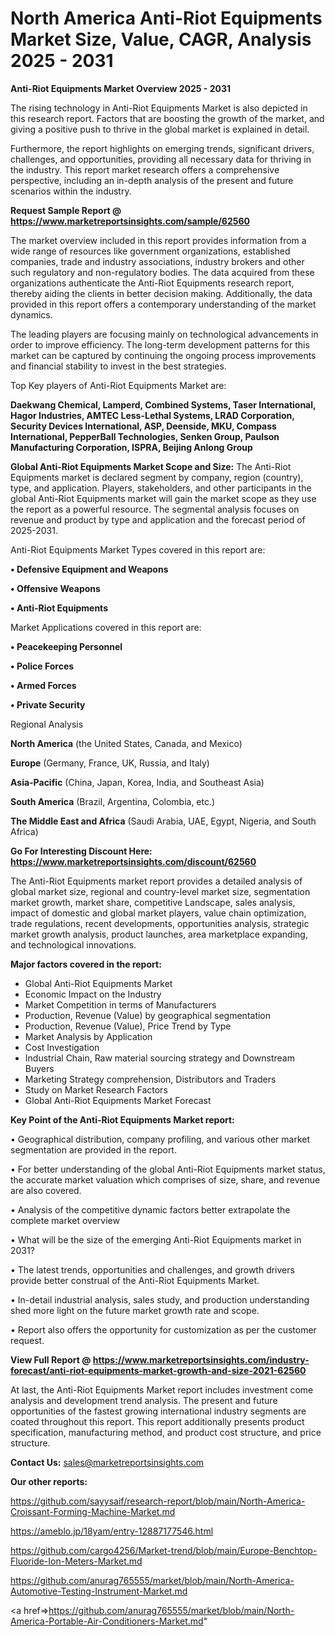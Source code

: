 # North America Anti-Riot Equipments Market Size, Value, CAGR, Analysis 2025 - 2031

<Strong> Anti-Riot Equipments Market Overview 2025 - 2031</strong>

The rising technology in Anti-Riot Equipments Market is also depicted in this research report. Factors that are boosting the growth of the market, and giving a positive push to thrive in the global market is explained in detail.

Furthermore, the report highlights on emerging trends, significant drivers, challenges, and opportunities, providing all necessary data for thriving in the industry. This report market research offers a comprehensive perspective, including an in-depth analysis of the present and future scenarios within the industry.

<strong>Request Sample Report @ <a href=https://www.marketreportsinsights.com/sample/62560>https://www.marketreportsinsights.com/sample/62560</a></strong>

The market overview included in this report provides information from a wide range of resources like government organizations, established companies, trade and industry associations, industry brokers and other such regulatory and non-regulatory bodies. The data acquired from these organizations authenticate the Anti-Riot Equipments research report, thereby aiding the clients in better decision making. Additionally, the data provided in this report offers a contemporary understanding of the market dynamics.

The leading players are focusing mainly on technological advancements in order to improve efficiency. The long-term development patterns for this market can be captured by continuing the ongoing process improvements and financial stability to invest in the best strategies.

Top Key players of Anti-Riot Equipments Market are:

<strong>Daekwang Chemical, Lamperd, Combined Systems, Taser International, Hagor Industries, AMTEC Less-Lethal Systems, LRAD Corporation, Security Devices International, ASP, Deenside, MKU, Compass International, PepperBall Technologies, Senken Group, Paulson Manufacturing Corporation, ISPRA, Beijing Anlong Group</strong>

<strong><b>Global Anti-Riot Equipments Market Scope and Size:</b></strong>
The Anti-Riot Equipments market is declared segment by company, region (country), type, and application. Players, stakeholders, and other participants in the global Anti-Riot Equipments market will gain the market scope as they use the report as a powerful resource. The segmental analysis focuses on revenue and product by type and application and the forecast period of 2025-2031.

Anti-Riot Equipments Market Types covered in this report are:

<strong>• Defensive Equipment and Weapons

• Offensive Weapons

• Anti-Riot Equipments</strong>

Market Applications covered in this report are:

<strong>• Peacekeeping Personnel

• Police Forces

• Armed Forces

• Private Security</strong> 

Regional Analysis

<strong>North America</strong> (the United States, Canada, and Mexico)

<strong>Europe</strong> (Germany, France, UK, Russia, and Italy)

<strong>Asia-Pacific</strong> (China, Japan, Korea, India, and Southeast Asia)

<strong>South America</strong> (Brazil, Argentina, Colombia, etc.)

<strong>The Middle East and Africa</strong> (Saudi Arabia, UAE, Egypt, Nigeria, and South Africa)

<strong>Go For Interesting Discount Here: <a href=https://www.marketreportsinsights.com/discount/62560>https://www.marketreportsinsights.com/discount/62560</a></strong>

The Anti-Riot Equipments market report provides a detailed analysis of global market size, regional and country-level market size, segmentation market growth, market share, competitive Landscape, sales analysis, impact of domestic and global market players, value chain optimization, trade regulations, recent developments, opportunities analysis, strategic market growth analysis, product launches, area marketplace expanding, and technological innovations.

<strong><b>Major factors covered in the report:</b></strong>
<ul>
  <li>Global Anti-Riot Equipments Market </li>
  <li>Economic Impact on the Industry</li>
  <li>Market Competition in terms of Manufacturers</li>
  <li>Production, Revenue (Value) by geographical segmentation</li>
  <li>Production, Revenue (Value), Price Trend by Type</li>
  <li>Market Analysis by Application</li>
  <li>Cost Investigation</li>
  <li>Industrial Chain, Raw material sourcing strategy and Downstream Buyers</li>
  <li>Marketing Strategy comprehension, Distributors and Traders</li>
  <li>Study on Market Research Factors</li>
  <li>Global Anti-Riot Equipments Market Forecast</li>
</ul>

<strong><b>Key Point of the Anti-Riot Equipments Market report:</b></strong>

• Geographical distribution, company profiling, and various other market segmentation are provided in the report.

• For better understanding of the global Anti-Riot Equipments market status, the accurate market valuation which comprises of size, share, and revenue are also covered.

• Analysis of the competitive dynamic factors better extrapolate the complete market overview

• What will be the size of the emerging Anti-Riot Equipments market in 2031?

• The latest trends, opportunities and challenges, and growth drivers provide better construal of the Anti-Riot Equipments Market.

• In-detail industrial analysis, sales study, and production understanding shed more light on the future market growth rate and scope.

• Report also offers the opportunity for customization as per the customer request.

<strong><b>View Full Report @ <a href=https://www.marketreportsinsights.com/industry-forecast/anti-riot-equipments-market-growth-and-size-2021-62560>https://www.marketreportsinsights.com/industry-forecast/anti-riot-equipments-market-growth-and-size-2021-62560</a></b></strong>


At last, the Anti-Riot Equipments Market report includes investment come analysis and development trend analysis. The present and future opportunities of the fastest growing international industry segments are coated throughout this report. This report additionally presents product specification, manufacturing method, and product cost structure, and price structure.

<strong>Contact Us:</strong>
sales@marketreportsinsights.com

<strong>Our other reports:</strong>

<a href=https://github.com/sayysaif/research-report/blob/main/North-America-Croissant-Forming-Machine-Market.md>https://github.com/sayysaif/research-report/blob/main/North-America-Croissant-Forming-Machine-Market.md</a>

<a href=https://ameblo.jp/18yam/entry-12887177546.html>https://ameblo.jp/18yam/entry-12887177546.html</a>

<a href=https://github.com/cargo4256/Market-trend/blob/main/Europe-Benchtop-Fluoride-Ion-Meters-Market.md>https://github.com/cargo4256/Market-trend/blob/main/Europe-Benchtop-Fluoride-Ion-Meters-Market.md</a>

<a href=https://github.com/anurag765555/market/blob/main/North-America-Automotive-Testing-Instrument-Market.md>https://github.com/anurag765555/market/blob/main/North-America-Automotive-Testing-Instrument-Market.md</a>

<a href=>https://github.com/anurag765555/market/blob/main/North-America-Portable-Air-Conditioners-Market.md</a>"
